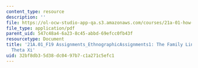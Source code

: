 ```yaml
---
content_type: resource
description: ''
file: https://ol-ocw-studio-app-qa.s3.amazonaws.com/courses/21a-01-how-culture-works-fall-2019/32bf8db35d38dc0497b7c1a271c5efc1_MIT21A_01F19_Assignment1_Ex1.pdf
file_type: application/pdf
parent_uid: 547c48a4-6a23-8c45-abbd-69efcc0fb43f
resourcetype: Document
title: '21A.01_F19 Assignments_EthnographicAssignments1: The Family Line System of
  Theta Xi'
uid: 32bf8db3-5d38-dc04-97b7-c1a271c5efc1
---
```

